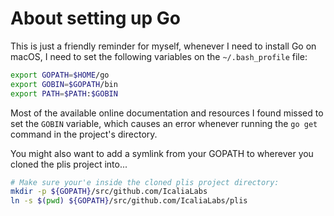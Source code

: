 # About setting up Go

This is just a friendly reminder for myself, whenever I need to install Go on
macOS, I need to set the following variables on the `~/.bash_profile` file:

```bash
export GOPATH=$HOME/go
export GOBIN=$GOPATH/bin
export PATH=$PATH:$GOBIN
```

Most of the available online documentation and resources I found missed to set
the `GOBIN` variable, which causes an error whenever running the `go get`
command in the project's directory.

You might also want to add a symlink from your GOPATH to wherever you cloned the
plis project into...

```bash
# Make sure your'e inside the cloned plis project directory:
mkdir -p ${GOPATH}/src/github.com/IcaliaLabs
ln -s $(pwd) ${GOPATH}/src/github.com/IcaliaLabs/plis
```
